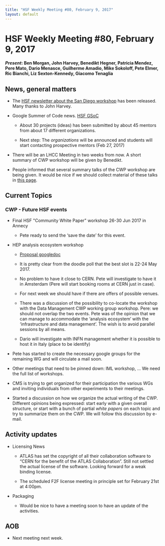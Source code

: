 ```yaml
---
title: "HSF Weekly Meeting #80, February 9, 2017"
layout: default
---
```


# HSF Weekly Meeting #80, February 9, 2017

#### *Present*: Ben Morgan, John Harvey, Benedikt Hegner, Patricia Mendez, Pere Mato, Dario Menasce, Guilherme Amadio, Mike Sokoloff, Pete Elmer, Ric Bianchi, Liz Sexton-Kennedy, Giacomo Tenaglia

## News, general matters

-   The [HSF newsletter about the San Diego workshop](http://hepsoftwarefoundation.org/newsletter/2017/02/01/CWPWorkshopSanDiego.html) has been released. Many thanks to John Harvey.

-   Google Summer of Code news. [HSF GSoC](http://hepsoftwarefoundation.org/gsoc/gsoc2017.html)

    -   About 30 projects (ideas) has been submitted by about 45 mentors from about 17 different organizations.

    -   Next step: The *organizations* will be announced and students will start contacting prospective mentors (Feb 27, 2017)

-   There will be an LHCC Meeting in two weeks from now. A short summary of CWP workshop will be given by Benedikt.

-   People informed that several summary talks of the CWP workshop are being given. It would be nice if we should collect material of these talks in [this page](http://hepsoftwarefoundation.org/organization/team.html).

## Current Topics

### CWP - Future HSF events

-   Final HSF "Community White Paper" workshop 26-30 Jun 2017 in Annecy

    -   Pete ready to send the ‘save the date’ for this event.

-   HEP analysis ecosystem workshop

    -   [Proposal googledoc](https://docs.google.com/document/d/1aAGCj_y9in_I-c9yYJ-XX3Qurf0PXH4tFoYmvuCY5tk/edit?usp=sharing)

    -   It is pretty clear from the doodle poll that the best slot is 22-24 May 2017.

    -   No problem to have it close to CERN. Pete will investigate to have it in Amsterdam (Pere will start booking rooms at CERN just in case).

    -   For next week we should have if there are offers of possible venues.

    -   There was a discussion of the possibility to co-locate the workshop with the Data Management CWP working group workshop. Pere: we should not overlap the two events. Pete was of the opinion that we can manage to accommodate the ‘analysis ecosystem’ with the ‘infrastructure and data management’. The wish is to avoid parallel sessions by all means.

    -   Dario will investigate with INFN management whether it is possible to host it in Italy (place to be identify)

-   Pete has started to create the necessary google groups for the remaining WG and will circulate a mail soon.

-   Other meetings that need to be pinned down: IML workshop, … We need the full list of workshops.

-   CMS is trying to get organized for their participation the various WGs and inviting individuals from other experiments to their meetings.

-   Started a discussion on how we organize the actual writing of the CWP. Different opinions being expressed: start early with a given overall structure, or start with a bunch of partial *white papers* on each topic and try to summarize them on the CWP. We will follow this discussion by e-mail.

## Activity updates

-   Licensing News

    -   ATLAS has set the copyright of all their collaboration software to “CERN for the benefit of the ATLAS Collaboration”. Still not settled the actual license of the software. Looking forward for a weak binding license.

    -   The scheduled F2F license meeting in principle set for February 21st at 4:00pm.

-   Packaging

    -   Would be nice to have a meeting soon to have an update of the activities.

## AOB

-   Next meeting next week.



